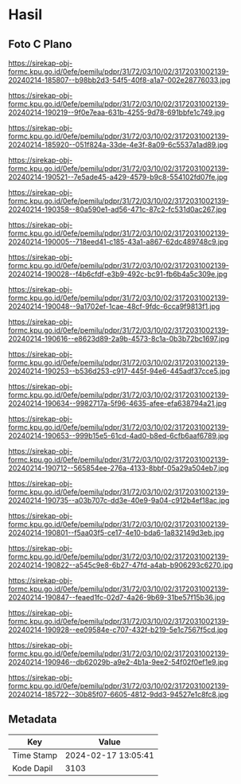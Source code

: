 # Hasil

## Foto C Plano

https://sirekap-obj-formc.kpu.go.id/0efe/pemilu/pdpr/31/72/03/10/02/3172031002139-20240214-185807--b98bb2d3-54f5-40f8-a1a7-002e28776033.jpg

https://sirekap-obj-formc.kpu.go.id/0efe/pemilu/pdpr/31/72/03/10/02/3172031002139-20240214-190219--9f0e7eaa-631b-4255-9d78-691bbfe1c749.jpg

https://sirekap-obj-formc.kpu.go.id/0efe/pemilu/pdpr/31/72/03/10/02/3172031002139-20240214-185920--051f824a-33de-4e3f-8a09-6c5537a1ad89.jpg

https://sirekap-obj-formc.kpu.go.id/0efe/pemilu/pdpr/31/72/03/10/02/3172031002139-20240214-190521--7e5ade45-a429-4579-b9c8-554102fd07fe.jpg

https://sirekap-obj-formc.kpu.go.id/0efe/pemilu/pdpr/31/72/03/10/02/3172031002139-20240214-190358--80a590e1-ad56-471c-87c2-fc531d0ac267.jpg

https://sirekap-obj-formc.kpu.go.id/0efe/pemilu/pdpr/31/72/03/10/02/3172031002139-20240214-190005--718eed41-c185-43a1-a867-62dc489748c9.jpg

https://sirekap-obj-formc.kpu.go.id/0efe/pemilu/pdpr/31/72/03/10/02/3172031002139-20240214-190028--f4b6cfdf-e3b9-492c-bc91-fb6b4a5c309e.jpg

https://sirekap-obj-formc.kpu.go.id/0efe/pemilu/pdpr/31/72/03/10/02/3172031002139-20240214-190048--9a1702ef-1cae-48cf-9fdc-6cca9f9813f1.jpg

https://sirekap-obj-formc.kpu.go.id/0efe/pemilu/pdpr/31/72/03/10/02/3172031002139-20240214-190616--e8623d89-2a9b-4573-8c1a-0b3b72bc1697.jpg

https://sirekap-obj-formc.kpu.go.id/0efe/pemilu/pdpr/31/72/03/10/02/3172031002139-20240214-190253--b536d253-c917-445f-94e6-445adf37cce5.jpg

https://sirekap-obj-formc.kpu.go.id/0efe/pemilu/pdpr/31/72/03/10/02/3172031002139-20240214-190634--9982717a-5f96-4635-afee-efa638794a21.jpg

https://sirekap-obj-formc.kpu.go.id/0efe/pemilu/pdpr/31/72/03/10/02/3172031002139-20240214-190653--999b15e5-61cd-4ad0-b8ed-6cfb6aaf6789.jpg

https://sirekap-obj-formc.kpu.go.id/0efe/pemilu/pdpr/31/72/03/10/02/3172031002139-20240214-190712--565854ee-276a-4133-8bbf-05a29a504eb7.jpg

https://sirekap-obj-formc.kpu.go.id/0efe/pemilu/pdpr/31/72/03/10/02/3172031002139-20240214-190735--a03b707c-dd3e-40e9-9a04-c912b4ef18ac.jpg

https://sirekap-obj-formc.kpu.go.id/0efe/pemilu/pdpr/31/72/03/10/02/3172031002139-20240214-190801--f5aa03f5-ce17-4e10-bda6-1a832149d3eb.jpg

https://sirekap-obj-formc.kpu.go.id/0efe/pemilu/pdpr/31/72/03/10/02/3172031002139-20240214-190822--a545c9e8-6b27-47fd-a4ab-b906293c6270.jpg

https://sirekap-obj-formc.kpu.go.id/0efe/pemilu/pdpr/31/72/03/10/02/3172031002139-20240214-190847--feaed1fc-02d7-4a26-9b69-31be57f15b36.jpg

https://sirekap-obj-formc.kpu.go.id/0efe/pemilu/pdpr/31/72/03/10/02/3172031002139-20240214-190928--ee09584e-c707-432f-b219-5e1c7567f5cd.jpg

https://sirekap-obj-formc.kpu.go.id/0efe/pemilu/pdpr/31/72/03/10/02/3172031002139-20240214-190946--db62029b-a9e2-4b1a-9ee2-54f02f0ef1e9.jpg

https://sirekap-obj-formc.kpu.go.id/0efe/pemilu/pdpr/31/72/03/10/02/3172031002139-20240214-185722--30b85f07-6605-4812-9dd3-94527e1c8fc8.jpg


## Metadata

| Key        | Value               |
| ---------- | ------------------- |
| Time Stamp | 2024-02-17 13:05:41 |
| Kode Dapil | 3103                |



